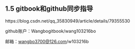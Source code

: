## 1.5 gitbook和github同步指导

https:\/\/blog.csdn.net\/qq\_35830949\/article\/details\/79355530



github账户：Wangbogitbook\/wang103216bo

邮箱：wangbo3700@126.com\/w103216b

